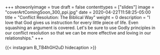 +++
showonlyimage = true
draft = false
contenttypes = ["slides"]
image = "coverArtComingSoon_300_ppi.jpg"
date = 2020-04-22T11:58:25-05:00
title = "Conflict Resolution: The Biblical Way"
weight = 0
description = "I love that God gives us instruction for every little piece of life. Even squashing an argument is covered. Let's be sure to use Godly principles in our conflict resolution so that we can be more effective and loving in our relationships."
+++


{{< instagram B_TB4hGH2uD hidecaption >}}